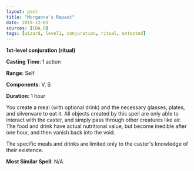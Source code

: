 ```yaml
---
layout: post
title: "Morganna's Repast"
date: 2019-12-01
sources: [CDA.0]
tags: [wizard, level1, conjuration, ritual, untested]
---
```


**1st-level conjuration (ritual)**

**Casting Time**: 1 action

**Range**: Self

**Components**: V, S

**Duration**: 1 hour

You create a meal (with optional drink) and the necessary glasses, plates, and silverware to eat it. All objects created by this spell are only able to interact with the caster, and simply pass through other creatures like air. The food and drink have actual nutritional value, but become inedible after one hour, and then vanish back into the void.

The specific meals and drinks are limited only to the caster's knowledge of their existence.

**Most Similar Spell**: N/A